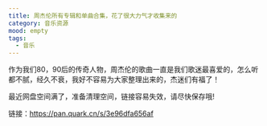 ```yaml
---
title: 周杰伦所有专辑和单曲合集，花了很大力气才收集来的
category: 音乐资源
mood: empty
tags:
  - 音乐
---
```


作为我们80，90后的传奇人物，周杰伦的歌曲一直是我们歌迷最喜爱的，怎么听都不腻，经久不衰，我好不容易为大家整理出来的，杰迷们有福了！








最近网盘空间满了，准备清理空间，链接容易失效，请尽快保存哦!

链接：https://pan.quark.cn/s/3e96dfa656af








